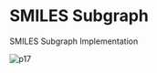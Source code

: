 # SMILES Subgraph
SMILES Subgraph Implementation


![p17](https://github.com/Zalius/SMILESSubgraph/assets/45942833/e04756e9-a2ec-43cb-915d-037da6ecbb6f)
